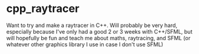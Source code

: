 # cpp_raytracer
Want to try and make a raytracer in C++. Will probably be very hard, especially because I've only had a good 2 or 3 weeks with C++/SFML, but will hopefully be fun and teach me about maths, raytracing, and SFML (or whatever other graphics library I use in case I don't use SFML)
